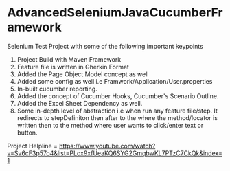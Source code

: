 # AdvancedSeleniumJavaCucumberFramework

Selenium Test Project with some of the following important keypoints
1) Project Build with Maven Framework
2) Feature file is written in Gherkin Format
3) Added the Page Object Model concept as well 
4) Added some config as well i.e Framwork/Application/User.properties
5) In-built cucumber reporting.
6) Added the concept of Cucumber Hooks, Cucumber's Scenario Outline.
7) Added the Excel Sheet Dependency as well.
8) Some in-depth level of abstraction i.e when run any feature file/step. It redirects to stepDefiniton then after to the where the method/locator is written then to the method where user wants to click/enter text or button.

Project Helpline = https://www.youtube.com/watch?v=Sv6cF3p57o4&list=PLox9xfUeaKQ6SYG2GmqbwKL7PTzC7CkQk&index=1

